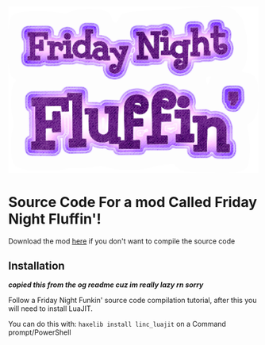 ![logo](art/Fluffin_logo.png)
# Source Code For a mod Called Friday Night Fluffin'!

Download the mod [here](https://gamebanana.com/mods/329139) if you don't want to compile the source code

## **Installation**

***copied this from the og readme cuz im really lazy rn sorry***

Follow a Friday Night Funkin' source code compilation tutorial, after this you will need to install LuaJIT.

You can do this with: `haxelib install linc_luajit` on a Command prompt/PowerShell
